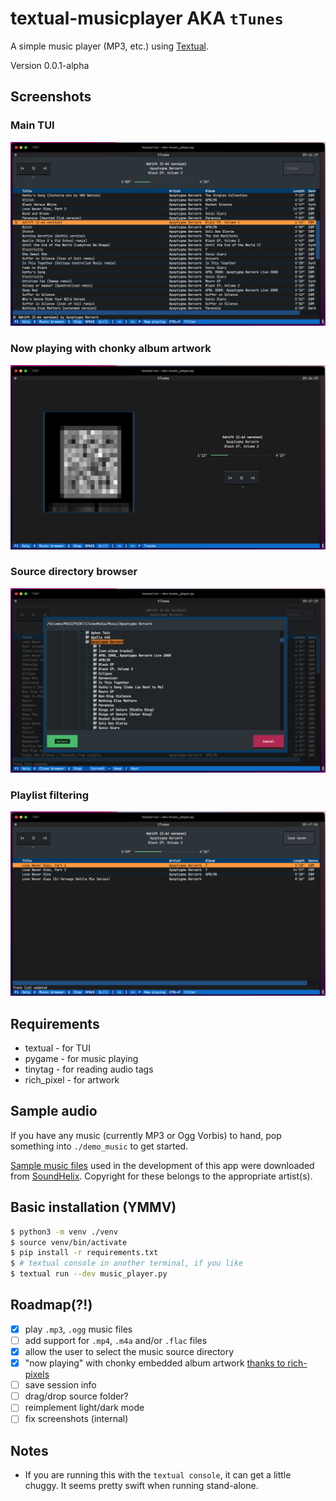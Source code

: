 # textual-musicplayer AKA `tTunes`

A simple music player (MP3, etc.) using [Textual](https://textual.textualize.io/).

Version 0.0.1-alpha

## Screenshots

### Main TUI

![screenshot.png](screenshot.png)

### Now playing with chonky album artwork

![screenshot_artwork.png](screenshot_artwork.png)

### Source directory browser

![screenshot_browser.png](screenshot_browser.png)

### Playlist filtering

![screenshot_filter.png](screenshot_filter.png)

## Requirements

- textual - for TUI
- pygame - for music playing
- tinytag - for reading audio tags
- rich_pixel - for artwork

## Sample audio

If you have any music (currently MP3 or Ogg Vorbis) to hand, pop something into `./demo_music` to get started.

[Sample music files](https://www.soundhelix.com/audio-examples) used in the development of this app were downloaded
from [SoundHelix](https://www.soundhelix.com/). Copyright for these belongs to the appropriate artist(s).

## Basic installation (YMMV)

```bash
$ python3 -m venv ./venv
$ source venv/bin/activate
$ pip install -r requirements.txt
$ # textual console in another terminal, if you like
$ textual run --dev music_player.py
```

## Roadmap(?!)

- [x] play `.mp3`, `.ogg` music files
- [ ] add support for `.mp4`, `.m4a` and/or `.flac` files
- [x] allow the user to select the music source directory
- [x] "now playing" with chonky embedded album artwork [thanks to rich-pixels](https://github.com/darrenburns/rich-pixels)
- [ ] save session info
- [ ] drag/drop source folder?
- [ ] reimplement light/dark mode
- [ ] fix screenshots (internal)

## Notes

- If you are running this with the `textual console`, it can get a little chuggy. It seems pretty swift when running
  stand-alone.
